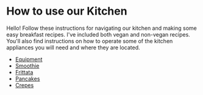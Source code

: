# How to use our Kitchen

Hello! Follow these instructions for navigating our kitchen and making
some easy breakfast recipes. I've included both vegan and non-vegan
recipes. You'll also find instructions on how to operate some of the
kitchen appliances you will need and where they are located.

- [Equipment](equipment.md)
- [Smoothie](smoothie.md)
- [Frittata](frittata.md)
- [Pancakes](pancakes.md)
- [Crepes](crepes.md)
